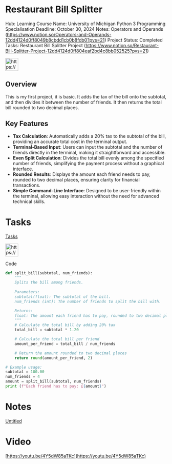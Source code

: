 # Restaurant Bill Splitter

Hub: Learning
Course Name: University of Michigan Python 3 Programming Specialisation
Deadline: October 30, 2024
Notes: Operators and Operands (https://www.notion.so/Operators-and-Operands-12dd4124d0ff8049b8cbdd1cb0b8fdb0?pvs=21)
Project Status: Completed
Tasks: Restaurant Bill Splitter Project (https://www.notion.so/Restaurant-Bill-Splitter-Project-12dd4124d0ff804eaf2bd4c8bb052525?pvs=21)

<aside>
<img src="https://www.notion.so/icons/checklist_lightgray.svg" alt="https://www.notion.so/icons/checklist_lightgray.svg" width="40px" />

# Overview

This is my first project, it is basic. It adds the tax of the bill onto the subtotal, and then divides it between the number of friends. It then returns the total bill rounded to two decimal places.

# Key Features

- **Tax Calculation**: Automatically adds a 20% tax to the subtotal of the bill, providing an accurate total cost in the terminal output.
- **Terminal-Based Input**: Users can input the subtotal and the number of friends directly in the terminal, making it straightforward and accessible.
- **Even Split Calculation**: Divides the total bill evenly among the specified number of friends, simplifying the payment process without a graphical interface.
- **Rounded Results**: Displays the amount each friend needs to pay, rounded to two decimal places, ensuring clarity for financial transactions.
- **Simple Command-Line Interface**: Designed to be user-friendly within the terminal, allowing easy interaction without the need for advanced technical skills.
</aside>

#

# Tasks

[Tasks](Restaurant%20Bill%20Splitter%2012dd4124d0ff800b9382fc018e10ec56/Untitled%2012dd4124d0ff81bd85d9c148190a5051.csv)

<aside>
<img src="https://www.notion.so/icons/subtask_lightgray.svg" alt="https://www.notion.so/icons/subtask_lightgray.svg" width="40px" />

Code

```python
def split_bill(subtotal, num_friends):
    """
    Splits the bill among friends.
    
    Parameters:
    subtotal(float): The subtotal of the bill.
    num_friends (int): The number of friends to split the bill with.

    Returns:
    float: The amount each friend has to pay, rounded to two decimal places
    """
    # Calculate the total bill by adding 20% tax
    total_bill = subtotal * 1.20

    # Calculate the total bill per friend
    amount_per_friend = total_bill / num_friends

    # Return the amount rounded to two decimal places
    return round(amount_per_friend, 2)

# Example usage:
subtotal = 100.00
num_friends = 4
amount = split_bill(subtotal, num_friends)
print (f"Each friend has to pay: £{amount}")
```

</aside>

# Notes

[Untitled](Restaurant%20Bill%20Splitter%2012dd4124d0ff800b9382fc018e10ec56/Untitled%2012dd4124d0ff81268ab4d6a2577decc2.csv)

# Video

[https://youtu.be/4Y5dW85aTKc](https://youtu.be/4Y5dW85aTKc)